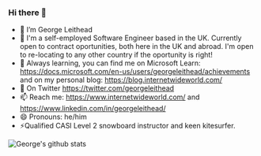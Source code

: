 ### Hi there 👋

<!--
**GeorgeLeithead/GeorgeLeithead** is a ✨ _special_ ✨ repository because its `README.md` (this file) appears on your GitHub profile.

Here are some ideas to get you started:

- 🔭 I’m currently working on ...
- 🌱 I’m currently learning ...
- 👯 I’m looking to collaborate on ...
- 🤔 I’m looking for help with ...
- 💬 Ask me about ...
- 📫 How to reach me: ...
- 😄 Pronouns: ...
- ⚡ Fun fact: ...
-->
- 🔭 I’m George Leithead
- 🏢 I'm a self-employed Software Engineer based in the UK.  Currently open to contract oportunities, both here in the UK and abroad.  I'm open to re-locating to any other country if the oportunity is right!
- 🌱 Always learning, you can find me on Microsoft Learn: https://docs.microsoft.com/en-us/users/georgeleithead/achievements and on my personal blog: https://blog.internetwideworld.com/
- 🦜 On Twitter https://twitter.com/georgeleithead
- 📫 Reach me: https://www.internetwideworld.com/ and https://www.linkedin.com/in/georgeleithead/
- 😄 Pronouns: he/him
- ⚡Qualified CASI Level 2 snowboard instructor and keen kitesurfer.

![George's github stats](https://github-readme-stats.vercel.app/api?username=georgeleithead&show_icons=true)
